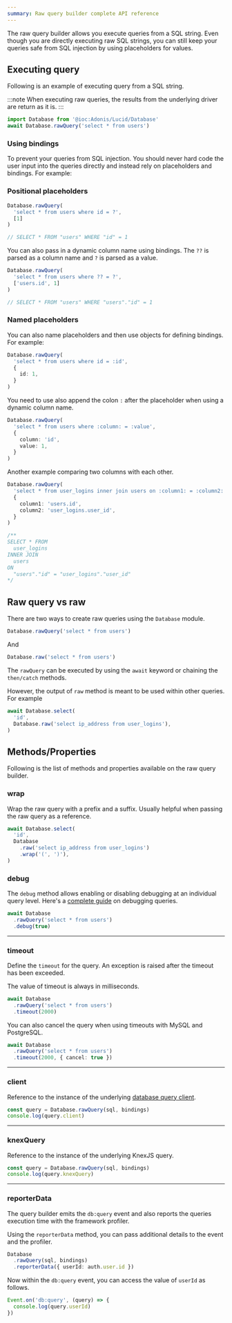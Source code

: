 ```yaml
---
summary: Raw query builder complete API reference
---
```


The raw query builder allows you execute queries from a SQL string. Even though you are directly executing raw SQL strings, you can still keep your queries safe from SQL injection by using placeholders for values.

## Executing query
Following is an example of executing query from a SQL string.

:::note
When executing raw queries, the results from the underlying driver are return as it is.
:::

```ts
import Database from '@ioc:Adonis/Lucid/Database'
await Database.rawQuery('select * from users')
```

### Using bindings
To prevent your queries from SQL injection. You should never hard code the user input into the queries directly and instead rely on placeholders and bindings. For example:

### Positional placeholders

```ts
Database.rawQuery(
  'select * from users where id = ?',
  [1]
)

// SELECT * FROM "users" WHERE "id" = 1
```

You can also pass in a dynamic column name using bindings. The `??` is parsed as a column name and `?` is parsed as a value.

```ts
Database.rawQuery(
  'select * from users where ?? = ?',
  ['users.id', 1]
)

// SELECT * FROM "users" WHERE "users"."id" = 1
```

### Named placeholders

You can also name placeholders and then use objects for defining bindings. For example:

```ts
Database.rawQuery(
  'select * from users where id = :id',
  {
    id: 1,
  }
)
```

You need to use also append the colon `:` after the placeholder when using a dynamic column name.

```ts
Database.rawQuery(
  'select * from users where :column: = :value',
  {
    column: 'id',
    value: 1,
  }
)
```

Another example comparing two columns with each other.

```ts
Database.rawQuery(
  'select * from user_logins inner join users on :column1: = :column2:',
  {
    column1: 'users.id',
    column2: 'user_logins.user_id',
  }
)

/**
SELECT * FROM
  user_logins
INNER JOIN
  users
ON
  "users"."id" = "user_logins"."user_id"
*/
```

## Raw query vs raw
There are two ways to create raw queries using the `Database` module.

```ts
Database.rawQuery('select * from users')
```

And

```ts
Database.raw('select * from users')
```

The `rawQuery` can be executed by using the `await` keyword or chaining the `then/catch` methods.

However, the output of `raw` method is meant to be used within other queries. For example

```ts
await Database.select(
  'id',
  Database.raw('select ip_address from user_logins'),
)
```

## Methods/Properties
Following is the list of methods and properties available on the raw query builder.

### wrap
Wrap the raw query with a prefix and a suffix. Usually helpful when passing the raw query as a reference.

```ts
await Database.select(
  'id',
  Database
    .raw('select ip_address from user_logins')
    .wrap('(', ')'),
)
```

### debug
The `debug` method allows enabling or disabling debugging at an individual query level. Here's a [complete guide](../../guides/database/debugging.md) on debugging queries.

```ts
await Database
  .rawQuery('select * from users')
  .debug(true)
```

---

### timeout
Define the `timeout` for the query. An exception is raised after the timeout has been exceeded.

The value of timeout is always in milliseconds.

```ts
await Database
  .rawQuery('select * from users')
  .timeout(2000)
```

You can also cancel the query when using timeouts with MySQL and PostgreSQL.

```ts
await Database
  .rawQuery('select * from users')
  .timeout(2000, { cancel: true })
```

---

### client
Reference to the instance of the underlying [database query client](./query-client.md).

```ts
const query = Database.rawQuery(sql, bindings)
console.log(query.client)
```

---

### knexQuery
Reference to the instance of the underlying KnexJS query.

```ts
const query = Database.rawQuery(sql, bindings)
console.log(query.knexQuery)
```

---

### reporterData
The query builder emits the `db:query` event and also reports the queries execution time with the framework profiler.

Using the `reporterData` method, you can pass additional details to the event and the profiler.

```ts
Database
  .rawQuery(sql, bindings)
  .reporterData({ userId: auth.user.id })
```

Now within the `db:query` event, you can access the value of `userId` as follows.

```ts
Event.on('db:query', (query) => {
  console.log(query.userId)
})
```
